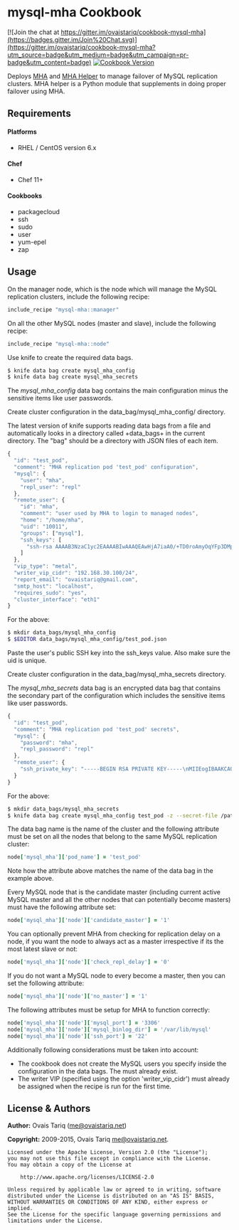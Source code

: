 mysql-mha Cookbook
==================

[![Join the chat at https://gitter.im/ovaistariq/cookbook-mysql-mha](https://badges.gitter.im/Join%20Chat.svg)](https://gitter.im/ovaistariq/cookbook-mysql-mha?utm_source=badge&utm_medium=badge&utm_campaign=pr-badge&utm_content=badge)
[![Cookbook Version](https://img.shields.io/cookbook/v/mysql-mha.svg)](https://supermarket.chef.io/cookbooks/mysql-mha)

Deploys [MHA](https://code.google.com/p/mysql-master-ha/) and [MHA Helper](https://github.com/ovaistariq/mha-helper) to manage failover of MySQL replication clusters. MHA helper is a Python module that supplements in doing proper failover using MHA.


Requirements
------------
#### Platforms
- RHEL / CentOS version 6.x

#### Chef
- Chef 11+

#### Cookbooks
- packagecloud
- ssh
- sudo
- user
- yum-epel
- zap


Usage
-----
On the manager node, which is the node which will manage the MySQL replication clusters, include the following recipe:

```ruby
include_recipe "mysql-mha::manager"
```

On all the other MySQL nodes (master and slave), include the following recipe:

```ruby
include_recipe "mysql-mha::node"
```

Use knife to create the required data bags.

```bash
$ knife data bag create mysql_mha_config
$ knife data bag create mysql_mha_secrets
```

The *mysql_mha_config* data bag contains the main configuration minus the sensitive items like user passwords.

Create cluster configuration in the data_bag/mysql_mha_config/ directory.

The latest version of knife supports reading data bags from a file and automatically looks in a directory called +data_bags+ in the current directory. The "bag" should be a directory with JSON files of each item.


```javascript
{
  "id": "test_pod",
  "comment": "MHA replication pod 'test_pod' configuration",
  "mysql": {
    "user": "mha",
    "repl_user": "repl"
  },
  "remote_user": {
    "id": "mha",
    "comment": "user used by MHA to login to managed nodes",
    "home": "/home/mha",
    "uid": "10011",
    "groups": ["mysql"],
    "ssh_keys": [
      "ssh-rsa AAAAB3NzaC1yc2EAAAABIwAAAQEAwHjA7iaA0/+TD0roAmyOqYFp3DMpuJ/Xee260gio5igLeV6DHyPBskHhcCOWFcZ+uCAOGIm+Yye9nxuspWFEWCa4L1SxniBEpRGtGyorbgz7Zmh/6VlcZOUBTe1GtaprokGAtzP2gaQbRpJ1c0oX3JZ4lVH6Oro3keCGyncZMFJ2nTu0hOgbJPA3XZkRwO0DhB/8IbPu6NwXVcDjaMfTmpj4kp722RFuEUgGrDBwx/vasakpcBMHF+a6QL0gAODHMttQB1kk1hCV4fQtiTSrbG97jldlcC7VvSqK79twpQNe9y06jnMah8xdvZ69mw/4k3Av+Vv3I4KHxvN9wE59Tw== root@manager-centos-66"
    ]
  },
  "vip_type": "metal",
  "writer_vip_cidr": "192.168.30.100/24",
  "report_email": "ovaistariq@gmail.com",
  "smtp_host": "localhost",
  "requires_sudo": "yes",
  "cluster_interface": "eth1"
}
```

For the above:

```bash
$ mkdir data_bags/mysql_mha_config
$ $EDITOR data_bags/mysql_mha_config/test_pod.json
```

Paste the user's public SSH key into the ssh_keys value. Also make sure the uid is unique.

Create cluster configuration in the data_bag/mysql_mha_secrets directory.

The *mysql_mha_secrets* data bag is an encrypted data bag that contains the secondary part of the configuration which includes the sensitive items like user passwords.

```javascript
{
  "id": "test_pod",
  "comment": "MHA replication pod 'test_pod' secrets",
  "mysql": {
    "password": "mha",
    "repl_password": "repl"
  },
  "remote_user": {
    "ssh_private_key": "-----BEGIN RSA PRIVATE KEY-----\nMIIEogIBAAKCAQEAwHjA7iaA0/+TD0roAmyOqYFp3DMpuJ/Xee260gio5igLeV6D\nHyPBskHhcCOWFcZ+uCAOGIm+Yye9nxuspWFEWCa4L1SxniBEpRGtGyorbgz7Zmh/\n6VlcZOUBTe1GtaprokGAtzP2gaQbRpJ1c0oX3JZ4lVH6Oro3keCGyncZMFJ2nTu0\nhOgbJPA3XZkRwO0DhB/8IbPu6NwXVcDjaMfTmpj4kp722RFuEUgGrDBwx/vasakp\ncBMHF+a6QL0gAODHMttQB1kk1hCV4fQtiTSrbG97jldlcC7VvSqK79twpQNe9y06\njnMah8xdvZ69mw/4k3Av+Vv3I4KHxvN9wE59TwIBIwKCAQEAlHpo8jr1qtsZrLYg\nsWmv4djcoo3eWzl6Vr60sKeYPIVKrhW1m63ekNO8ibUNYUFacMhFY2Lx9LhB0oMQ\nJ86xEM1pg5kbThjkf1bHXhk3cidFmCS6ci7+IfJ9WV9FLQ5wSfgENY58VWFW3qt/\nLQ1Fm4oFP/1pQz8yLrSFPRoMHfUgTAOxnM+mjfp1BcptF56R1x3UhnP16rU8Gc/I\n3GWHf9PKRZODDlPL7kxnOo0Uy2az2/mIV1AZAi6mUwDnQlR91un+EWHb9AxyJGZd\nSDCn3Cyf+Z7OG8d4+yfBW6evg/Mgdt3ilQBGzqiX5NCaf5+f/UNKpusD7fkVG0CM\n13hPswKBgQD3NgdgBX18pBN4bwO4RtcQqWfEqdYoaNa4yuU7XN4rSzitQoU3SRQ1\nunYNhm6OEN4b6jC00Yj91AW7pvpAhJkA2p4RYFAFrGX1nxPI2JYJcPgDZhRi7v+6\ncoArNtAGgUtJkcedDWO+CnqgFG0FZcK8h0WqZbtSoUf3k+C0adiZVQKBgQDHUITg\nCXnjCy/Ia9FQzT7p80WyMd8o53lACpVqyEmZ2RTcz/u23DtC8oHlHDpo8dGAS4DW\n2AXC67d8VBcJCdo/qfF6C8Mn9snmX4sbLR0wrqXrJwza4eopIYnNXq1NuwskM5tR\n3FraxsMLuXikFJrB/MBUNoL0v4Xmnff/zV6sEwKBgHgS7aOq5S3pS0kf+n4Tx4u/\n/zOi8v2vQ7jXk+miIsSSQBmj94/hqrsCy6ArWkUA4Oj8uJJXJUgWhnEWls7hUaFU\nPiWycALBc1oLcAJ309izNqKQqtD3vgoaW4K0OSe7JJFysWmKKSHKk1URPERzQVRB\ntB+Qf46I2dAF/22SfyXnAoGAbDMGTbwAVq5NI6g+bbE/aQ8Ik+8wAEMkkHrGJAZT\n1yyzjc/9rGjs+HUEr5L7IwbuEnIhXq/InQOeHuvR/ZeiXRMcr/fBtpvp8hab+M9Y\n/Sub5g3iaDF/HaR+AcWuiUhH4HPJWFMMv+g9/wzpuChxRLxoaDrZYEq2Zz/PxWDb\nnz0CgYEA6tj/84IihQ7tUrTpZRI2Ml5Ekzng+zXv27IY/1+7ukO6zlbtkZsdJcG/\n720B150vR1JXmYQlWLYNcgMVb/U/gfPeYI5hpxzl8DyGnSsEYJo7jr8wJ9hebqgf\nyNlZaURrwMLOm9DrnGih9qbWgtMMhHP2GHiQRqTpexhs20dm8U8=\n-----END RSA PRIVATE KEY-----"
  }
}
```

For the above:

```bash
$ mkdir data_bags/mysql_mha_secrets
$ knife data bag create mysql_mha_config test_pod -z --secret-file /path/to/encrypted_data_bag_secret
```


The data bag name is the name of the cluster and the following attribute must be set on all the nodes that belong to the same MySQL replication cluster:
```ruby
node['mysql_mha']['pod_name'] = 'test_pod'
```

Note how the attribute above matches the name of the data bag in the example above.


Every MySQL node that is the candidate master (including current active MySQL master and all the other nodes that can potentially become masters) must have the following attribute set:
```ruby
node['mysql_mha']['node']['candidate_master'] = '1'
```


You can optionally prevent MHA from checking for replication delay on a node, if you want the node to always act as a master irrespective if its the most latest slave or not:
```ruby
node['mysql_mha']['node']['check_repl_delay'] = '0'
```


If you do not want a MySQL node to every become a master, then you can set the following attribute:
```ruby
node['mysql_mha']['node']['no_master'] = '1'
```


The following attributes must be setup for MHA to function correctly:
```ruby
node['mysql_mha']['node']['mysql_port'] = '3306'
node['mysql_mha']['node']['mysql_binlog_dir'] = '/var/lib/mysql'
node['mysql_mha']['node']['ssh_port'] = '22'
```


Additionally following considerations must be taken into account:

 * The cookbook does not create the MySQL users you specify inside the
   configuration in the data bags. The must already exist.
 * The writer VIP (specified using the option 'writer_vip_cidr') must already
   be assigned when the recipe is run for the first time.


License & Authors
-----------------

**Author:** Ovais Tariq (<me@ovaistariq.net>)

**Copyright:** 2009-2015, Ovais Tariq <me@ovaistariq.net>.
```
Licensed under the Apache License, Version 2.0 (the "License");
you may not use this file except in compliance with the License.
You may obtain a copy of the License at

    http://www.apache.org/licenses/LICENSE-2.0

Unless required by applicable law or agreed to in writing, software
distributed under the License is distributed on an "AS IS" BASIS,
WITHOUT WARRANTIES OR CONDITIONS OF ANY KIND, either express or implied.
See the License for the specific language governing permissions and
limitations under the License.
```
